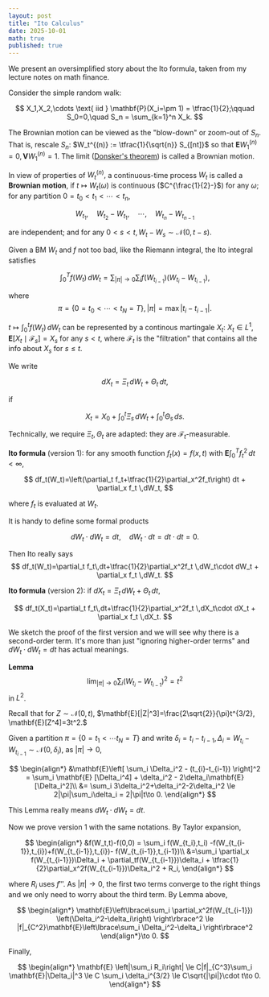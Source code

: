 ```yaml
---
layout: post
title: "Ito Calculus"
date: 2025-10-01
math: true
published: true
---
```


We present an oversimplified story about the Ito formula, taken from my lecture notes on math finance.

Consider the simple random walk:

$$
    X_1,X_2,\cdots \text{ iid } \mathbf{P}(X_i=\pm 1) = \tfrac{1}{2};\qquad
    S_0=0,\quad S_n = \sum_{k=1}^n X_k.
$$ 

The Brownian motion can be viewed as the "blow-down" or zoom-out of $S_n.$ That is, rescale $S_n$: $W_t^{(n)} := \tfrac{1}{\sqrt{n}} S_{[nt]}$
so that $\mathbf{E} W_1^{(n)} = 0, \mathbf{V} W_1^{(n)} = 1.$
The limit ([Donsker's theorem](https://en.wikipedia.org/wiki/Donsker%27s_theorem)) is called a Brownian motion.

In view of properties of $W_t^{(n)},$ a continuous-time process $W_t$ is called a **Brownian motion**, if
$t\mapsto W_t(\omega)$ is continuous ($C^{\frac{1}{2}-}$) for any $\omega;$ for any partition $0=t_0<t_1<\cdots <t_n,$

$$
    W_{t_1}, \quad W_{t_2}-W_{t_1},\quad \cdots, \quad W_{t_n}-W_{t_{n-1}}
$$

are independent; and for any $0<s<t, W_t-W_s\sim \mathcal{N}(0,t-s).$

Given a BM $W_t$ and $f$ not too bad, like the Riemann integral, the Ito integral satisfies

$$
    \int_0^T f(W_t)\,dW_t = \sum_{|\pi|\to 0} \sum_i f(W_{t_{i-1}})(W_{t_{i}} - W_{t_{i-1}}),
$$

where 
$$
\pi=\lbrace0=t_0<\cdots<t_N=T\rbrace,|\pi|=\max |t_{i}-t_{i-1}|.
$$

$t\mapsto \int_0^t f(W_t)\,dW_t$ can be represented by a continous martingale $X_t$: $X_t\in L^1$, $\mathbf{E}[X_t\mid \mathcal{F}_s]=X_s$ for any $s<t$, where $\mathcal{F}_t$ is the "filtration" that contains all the info about $X_s$ for $s\le t$.

We write 

$$
dX_t = \Xi_t\,dW_t + \Theta_t\,dt,
$$

if 

$$
    X_t = X_0 + \int_0^t \Xi_s\,dW_t 
    + \int_0^t \Theta_s\,ds.
$$

Technically, we require $\Xi_t,\Theta_t$ are adapted: they are $\mathcal{F}_t$-measurable.

**Ito formula** (version 1): for any smooth function $f_t(x)=f(x,t)$
with $\mathbf{E}\int_0^T f_t^2 \,dt < \infty,$

$$
    df_t(W_t)=\left(\partial_t f_t+\tfrac{1}{2}\partial_x^2f_t\right) dt + \partial_x f_t \,dW_t,
$$

where $f_t$ is evaluated at $W_t$.

It is handy to define some formal products

$$
dW_t\cdot dW_t = dt,\quad dW_t\cdot dt = dt\cdot dt=0.
$$

Then Ito really says
$$
    df_t(W_t)=\partial_t f_t\,dt+\tfrac{1}{2}\partial_x^2f_t \,dW_t\cdot dW_t + \partial_x f_t \,dW_t.
$$

**Ito formula** (version 2): if $dX_t=\Xi_t\,dW_t+\Theta_t\,dt$,

$$
df_t(X_t)=\partial_t f_t\,dt+\tfrac{1}{2}\partial_x^2f_t \,dX_t\cdot dX_t + \partial_x f_t \,dX_t.
$$

We sketch the proof of the first version and we will see why there is a second-order term. It's more than just "ignoring higher-order terms" and $dW_t\cdot dW_t=dt$ has actual meanings.


**Lemma** 
$$ 
\lim_{|\pi|\to 0} \sum_i (W_{t_i}-W_{t_{i-1}})^2 = t^2
$$
in $L^2$.

Recall that for $Z\sim\mathcal{N}(0,t)$, 
$\mathbf{E}[|Z|^3]=\frac{2\sqrt{2}}{\pi}t^{3/2}, \mathbf{E}[Z^4]=3t^2.$

Given a partition $\pi=\lbrace 0=t_1<\cdots t_N=T\rbrace$ and write $\delta_i=t_i-t_{i-1},\Delta_i=W_{t_i}-W_{t_{i-1}}\sim\mathcal{N}(0,\delta_i),$ as $|\pi|\to 0$,

$$
\begin{align*}
&\mathbf{E}\left[
    \sum_i \Delta_i^2 - (t_{i}-t_{i-1})
\right]^2
= \sum_i \mathbf{E} [\Delta_i^4] + \delta_i^2 - 2\delta_i\mathbf{E}[\Delta_i^2]\\ 
&= \sum_i 3\delta_i^2+\delta_i^2-2\delta_i^2 
\le 2|\pi|\sum_i\delta_i = 2|\pi|t\to 0.
\end{align*}
$$


This Lemma really means $dW_t\cdot dW_t=dt.$

Now we prove version 1 with the same notations.
By Taylor expansion,

$$
\begin{align*}
&f(W_t,t)-f(0,0)
= \sum_i f(W_{t_i},t_i) -f(W_{t_{i-1}},t_{i})+f(W_{t_{i-1}},t_{i})- f(W_{t_{i-1}},t_{i-1})\\ 
&=\sum_i \partial_x f(W_{t_{i-1}})\Delta_i + \partial_tf(W_{t_{i-1}})\delta_i + \tfrac{1}{2}\partial_x^2f(W_{t_{i-1}})\Delta_i^2 + R_i,
\end{align*}
$$

where $R_i$ uses $f'''$.
As $|\pi|\to 0$, the first two terms converge to the right things and we only need to worry about the third term.
By Lemma above,

$$
\begin{align*}
\mathbf{E}\left\lbrace\sum_i \partial_x^2f(W_{t_{i-1}})
\left(\Delta_i^2-\delta_i\right)
\right\rbrace^2
\le |f|_{C^2}\mathbf{E}\left\lbrace\sum_i \Delta_i^2-\delta_i
\right\rbrace^2
\end{align*}\to 0.
$$

Finally,

$$
\begin{align*}
\mathbf{E} \left|\sum_i R_i\right|
\le C|f|_{C^3}\sum_i \mathbf{E}|\Delta_i|^3
\le C \sum_i \delta_i^{3/2}
\le C\sqrt{|\pi|}\cdot t\to 0.
\end{align*}
$$